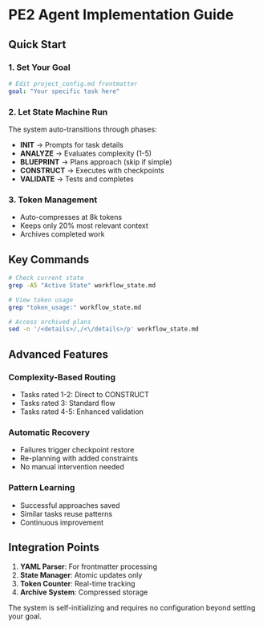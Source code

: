 # PE2 Agent Implementation Guide

## Quick Start

### 1. Set Your Goal
```yaml
# Edit project_config.md frontmatter
goal: "Your specific task here"
```

### 2. Let State Machine Run
The system auto-transitions through phases:
- **INIT** → Prompts for task details
- **ANALYZE** → Evaluates complexity (1-5)
- **BLUEPRINT** → Plans approach (skip if simple)
- **CONSTRUCT** → Executes with checkpoints
- **VALIDATE** → Tests and completes

### 3. Token Management
- Auto-compresses at 8k tokens
- Keeps only 20% most relevant context
- Archives completed work

## Key Commands

```bash
# Check current state
grep -A5 "Active State" workflow_state.md

# View token usage
grep "token_usage:" workflow_state.md

# Access archived plans
sed -n '/<details>/,/<\/details>/p' workflow_state.md
```

## Advanced Features

### Complexity-Based Routing
- Tasks rated 1-2: Direct to CONSTRUCT
- Tasks rated 3: Standard flow
- Tasks rated 4-5: Enhanced validation

### Automatic Recovery
- Failures trigger checkpoint restore
- Re-planning with added constraints
- No manual intervention needed

### Pattern Learning
- Successful approaches saved
- Similar tasks reuse patterns
- Continuous improvement

## Integration Points

1. **YAML Parser**: For frontmatter processing
2. **State Manager**: Atomic updates only
3. **Token Counter**: Real-time tracking
4. **Archive System**: Compressed storage

The system is self-initializing and requires no configuration beyond setting your goal.